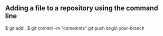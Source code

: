 ## Adding a file to a repository using the command line   

$ git add .
$ git commit -m "comemnts"
git push origin your-branch



